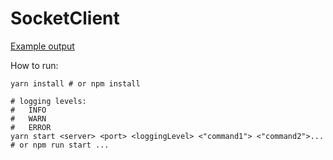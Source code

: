 # SocketClient

[Example output](./output.txt)

How to run:

```shell
yarn install # or npm install

# logging levels:
#   INFO
#   WARN
#   ERROR
yarn start <server> <port> <loggingLevel> <"command1"> <"command2">... # or npm run start ...
```
